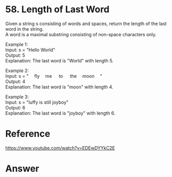# 58. Length of Last Word
   
Given a string s consisting of words and spaces, return the length of the last word in the string.   
A word is a maximal substring consisting of non-space characters only.   
   
Example 1:   
Input: s = "Hello World"   
Output: 5   
Explanation: The last word is "World" with length 5.   
   
Example 2:   
Input: s = "    fly  me    to    the  moon   "   
Output: 4   
Explanation: The last word is "moon" with length 4.   
   
Example 3:   
Input: s = "luffy is still joyboy"   
Output: 6   
Explanation: The last word is "joyboy" with length 6.   
   
# Reference
<https://www.youtube.com/watch?v=EDEwDYYkC2E>

# Answer
